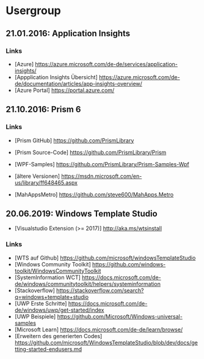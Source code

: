 # Usergroup

## 21.01.2016: Application Insights

### Links

* [Azure] https://azure.microsoft.com/de-de/services/application-insights/
* [Appplication Insights Übersicht] https://azure.microsoft.com/de-de/documentation/articles/app-insights-overview/
* [Azure Portal] https://portal.azure.com/

## 21.10.2016: Prism 6

### Links

* [Prism GitHub] https://github.com/PrismLibrary
* [Prism Source-Code] https://github.com/PrismLibrary/Prism
* [WPF-Samples] https://github.com/PrismLibrary/Prism-Samples-Wpf

* [ältere Versionen] https://msdn.microsoft.com/en-us/library/ff648465.aspx

* [MahAppsMetro] https://github.com/steve600/MahApps.Metro 

## 20.06.2019: Windows Template Studio
* [Visualstudio Extension (>= 2017)] http://aka.ms/wtsinstall
### Links
* [WTS auf Github] https://github.com/microsoft/windowsTemplateStudio
* [Windows Community Toolkit] https://github.com/windows-toolkit/WindowsCommunityToolkit
* [SystemInformation WCT] https://docs.microsoft.com/de-de/windows/communitytoolkit/helpers/systeminformation
* [Stackoverflow] https://stackoverflow.com/search?q=windows+template+studio
* [UWP Erste Schritte] https://docs.microsoft.com/de-de/windows/uwp/get-started/index
* [UWP Beispiele] https://github.com/Microsoft/Windows-universal-samples
* [Microsoft Learn] https://docs.microsoft.com/de-de/learn/browse/
* [Erweitern des generierten Codes] https://github.com/microsoft/WindowsTemplateStudio/blob/dev/docs/getting-started-endusers.md



